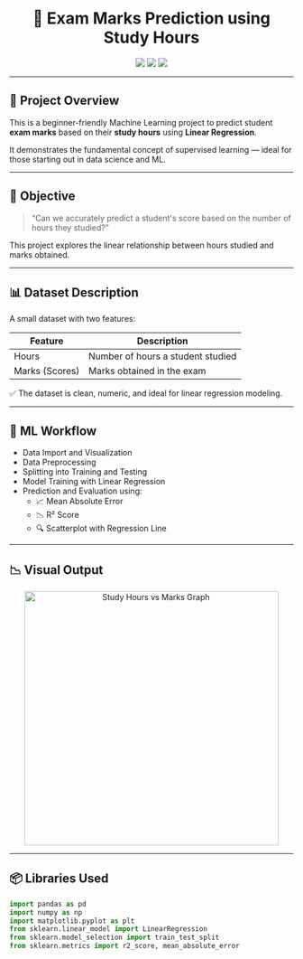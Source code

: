 <h1 align="center">📘 Exam Marks Prediction using Study Hours</h1>

<p align="center">
  <img src="https://img.shields.io/badge/ML-Type-Linear_Regression-blue" />
  <img src="https://img.shields.io/badge/Level-Beginner-green" />
  <img src="https://img.shields.io/badge/Language-Python-yellow" />
</p>

---

## 📌 Project Overview

This is a beginner-friendly Machine Learning project to predict student **exam marks** based on their **study hours** using **Linear Regression**.

It demonstrates the fundamental concept of supervised learning — ideal for those starting out in data science and ML.

---

## 🎯 Objective

> “Can we accurately predict a student's score based on the number of hours they studied?”

This project explores the linear relationship between hours studied and marks obtained.

---

## 📊 Dataset Description

A small dataset with two features:

| Feature         | Description                      |
|-----------------|----------------------------------|
| Hours           | Number of hours a student studied |
| Marks (Scores)  | Marks obtained in the exam        |

✅ The dataset is clean, numeric, and ideal for linear regression modeling.

---

## 🧠 ML Workflow

- Data Import and Visualization
- Data Preprocessing
- Splitting into Training and Testing
- Model Training with Linear Regression
- Prediction and Evaluation using:
  - 📈 Mean Absolute Error
  - 📉 R² Score
  - 🔍 Scatterplot with Regression Line

---

## 📉 Visual Output

<p align="center">
  <img src="images/study_hours_vs_marks.png" width="450" alt="Study Hours vs Marks Graph">
</p>

---

## 📦 Libraries Used

```python
import pandas as pd
import numpy as np
import matplotlib.pyplot as plt
from sklearn.linear_model import LinearRegression
from sklearn.model_selection import train_test_split
from sklearn.metrics import r2_score, mean_absolute_error
